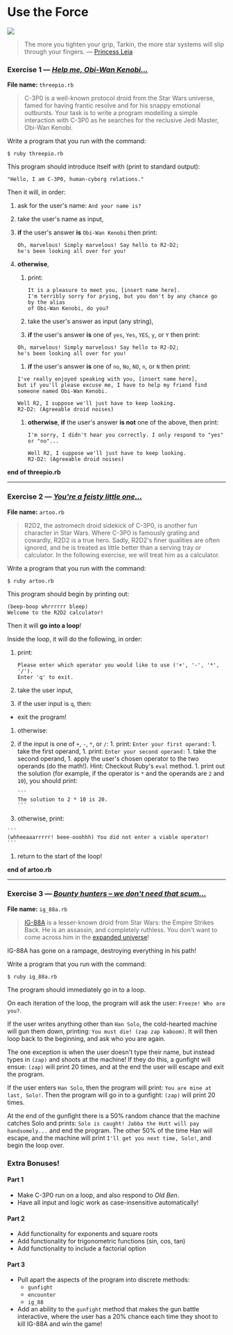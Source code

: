 # Use the Force

<img src="https://i.imgur.com/aqidsn2.jpg">

> The more you tighten your grip, Tarkin, the more star systems will slip 
> through your fingers. — [Princess Leia](youtube0)

### Exercise 1 — *[Help me, Obi-Wan Kenobi...][youtube1]*

**File name:** `threepio.rb`

> C-3P0 is a well-known protocol droid from the Star Wars universe, famed for 
> having frantic resolve and for his snappy emotional outbursts. Your task is 
> to write a program modelling a simple interaction with C-3P0 as he searches 
> for the reclusive Jedi Master, Obi-Wan Kenobi.

Write a program that you run with the command:

```
$ ruby threepio.rb
```

This program should introduce itself with (print to standard output):

```
"Hello, I am C-3P0, human-cyborg relations."
```

Then it will, in order:

1. ask for the user's name: `And your name is?`
1. take the user's name as input,
1. **if** the user's answer **is** `Obi-Wan Kenobi` then print:

    ```
    Oh, marvelous! Simply marvelous! Say hello to R2-D2; 
    he's been looking all over for you!
    ```

1. **otherwise**,
	
	1. print:

		```
		It is a pleasure to meet you, [insert name here]. 
		I'm terribly sorry for prying, but you don't by any chance go by the alias 
		of Obi-Wan Kenobi, do you?
	   ```
	   
  	1. take the user's answer as input (any string),
  	1. **if** the user's answer **is** one of `yes`, `Yes`, `YES`, `y`, or `Y` 
     then print: 

      ```
      Oh, marvelous! Simply marvelous! Say hello to R2-D2; 
      he's been looking all over for you!
      ```

  	1. **if** the user's answer **is** one of `no`, `No`, `NO`, `n`, or `N` then print: 

	  ```
	  I've really enjoyed speaking with you, [insert name here], 
	  but if you'll please excuse me, I have to help my friend find 
	  someone named Obi-Wan Kenobi.
	
	  Well R2, I suppose we'll just have to keep looking. 
	  R2-D2: (Agreeable droid noises)
	  ```
	
	1. **otherwise**, **if** the user's answer **is not** one of the above, then print: 

	      ```
	      I'm sorry, I didn't hear you correctly. I only respond to "yes" or "no"...
				
	      Well R2, I suppose we'll just have to keep looking.
	      R2-D2: (Agreeable droid noises)
	      ```

      
**end of threepio.rb**

---

### Exercise 2 — *[You're a feisty little one...][youtube2]*

**File name:** `artoo.rb`

> R2D2, the astromech droid sidekick of C-3P0, is another fun character in Star 
> Wars. Where C-3P0 is famously grating and cowardly, R2D2 is a true hero. 
> Sadly, R2D2's finer qualities are often ignored, and he is treated as little 
> better than a serving tray or calculator. In the following exercise, we will 
> treat him as a calculator.

Write a program that you run with the command:

```
$ ruby artoo.rb
```

This program should begin by printing out:

```
(beep-boop whrrrrrr bleep)
Welcome to the R2D2 calculator!
```

Then it will **go into a loop**!

Inside the loop, it will do the following, in order:

1. print: 

	  ```
	  Please enter which operator you would like to use ('+', '-', '*', '/').
	  Enter 'q' to exit.
	  ```

1. take the user input,
1. if the user input is `q`, then:
  - exit the program!
1. otherwise:
  1. if the input is one of `+`, `-`, `*`, or `/`:
    1. print: `Enter your first operand:`
    1. take the first operand,
    1. print: `Enter your second operand:`
    1. take the second operand,
    1. apply the user's chosen operator to the two operands (do the math!). Hint: Checkout Ruby's `eval` method.
    1. print out the solution (for example, if the operator is `*` and the 
       operands are `2` and `10`), you should print: 

         ```
         The solution to 2 * 10 is 20.
         ```

  1. otherwise, print: 

    ```
    (whheeaaarrrrr! beee-ooohhh) You did not enter a viable operator!
    ```

1. return to the start of the loop!

**end of artoo.rb**

---

### Exercise 3 — *[Bounty hunters &ndash; we don't need that scum...][youtube3]*

**File name:** `ig_88a.rb`

> [IG-88A][ig_img] is a lesser-known droid from Star Wars: the Empire Strikes 
> Back. He is an assassin, and completely ruthless. You don't want to come 
> across him in the [expanded universe][ig_info]!

IG-88A has gone on a rampage, destroying everything in his path!

Write a program that you run with the command:

```
$ ruby ig_88a.rb
```

The program should immediately go in to a loop.

On each iteration of the loop, the program will ask the user: 
`Freeze! Who are you?`.

If the user writes anything other than `Han Solo`, the cold-hearted machine 
will gun them down, printing: `You must die! (zap zap kaboom)`. It will then 
loop back to the beginning, and ask who you are again.

The one exception is when the user doesn't type their name, but instead 
types in `(zap)` and shoots at the machine! If they do this, a gunfight will 
ensue: `(zap)` will print 20 times, and at the end the user will escape and 
exit the program.

If the user enters `Han Solo`, then the program will print: 
`You are mine at last, Solo!`. Then the program will go in to a gunfight: 
`(zap)` will print 20 times.

At the end of the gunfight there is a 50% random chance that the machine 
catches Solo and prints: 
`Solo is caught! Jabba the Hutt will pay handsomely...` and end the program. 
The other 50% of the time Han will escape, and the machine will print 
`I'll get you next time, Solo!`, and begin the loop over.

### Extra Bonuses!

#### Part 1

- Make C-3P0 run on a loop, and also respond to *Old Ben*.
- Have all input and logic work as case-insensitive automatically!

#### Part 2

- Add functionality for exponents and square roots
- Add functionality for trigonometric functions (sin, cos, tan)
- Add functionality to include a factorial option

#### Part 3

- Pull apart the aspects of the program into discrete methods:
  - `gunfight`
  - `encounter`
  - `ig_88`
- Add an ability to the `gunfight` method that makes the gun battle interactive,
  where the user has a 20% chance each time they shoot to kill IG-88A and win 
  the game!

[youtube0]: https://www.youtube.com/watch?v=-wntX-a3jSY
[youtube1]: https://www.youtube.com/watch?v=xIFJLMyUwrg
[youtube2]: https://www.youtube.com/watch?v=acTBJSEEZR4
[youtube3]: https://www.youtube.com/watch?v=6dEIfRH8VtU
[ig_img]:   http://img4.wikia.nocookie.net/__cb20131108204000/starwars/images/f/f7/DengarIG88Fett-TESB30.png
[ig_info]:  http://starwars.wikia.com/wiki/IG-88A

